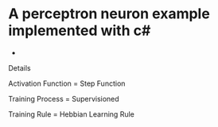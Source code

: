 # A perceptron neuron example implemented with c#
-
Details

Activation Function = Step Function

Training Process = Supervisioned

Training Rule = Hebbian Learning Rule
